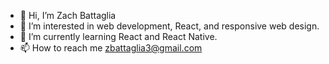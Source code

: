 - 👋 Hi, I’m Zach Battaglia
- 👀 I’m interested in web development, React, and responsive web design.
- 🌱 I’m currently learning React and React Native.
- 📫 How to reach me zbattaglia3@gmail.com

<!---
zbattaglia/zbattaglia is a ✨ special ✨ repository because its `README.md` (this file) appears on your GitHub profile.
You can click the Preview link to take a look at your changes.
--->
